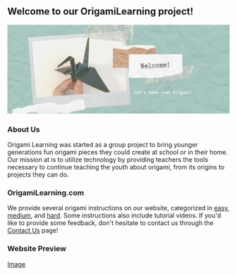 ## Welcome to our OrigamiLearning project!
![Image](images/Carousel/1.png)

### About Us
Origami Learning was started as a group project to bring younger generations fun origami pieces they could create at school or in their home.
Our mission at is to utilize technology by providing teachers the tools necessary to continue teaching the youth about origami, from its origins to projects they can do.

### OrigamiLearning.com
We provide several origami instructions on our website, categorized in [easy](https://origamilearning.com/tutorials.html#tutorials), [medium](https://origamilearning.com/tutorials.html#redirect_medium), and [hard](https://origamilearning.com/tutorials.html#redirect_hard). Some instructions also include tutorial videos.
If you'd like to provide some feedback, don't hesitate to contact us through the [Contact Us](https://origamilearning.com/contact.html) page!

### Website Preview
[Image](image/index.PNG)